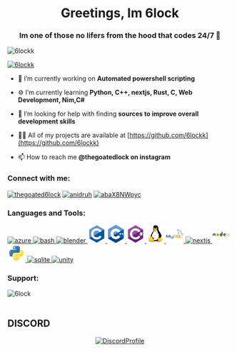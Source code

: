 <h1 align="center">Greetings, Im 6lock</h1>
<h3 align="center">Im one of those no lifers from the hood that codes 24/7 💯</h3>

<p align="left"> <img src="https://komarev.com/ghpvc/?username=6lockk&label=Profile%20views&color=0e75b6&style=flat" alt="6lockk" /> </p>

<p align="left"> <a href="https://github.com/ryo-ma/github-profile-trophy"><img src="https://github-profile-trophy.vercel.app/?username=6lockk" alt="6lockk" /></a> </p>

- 🔭 I’m currently working on **Automated powershell scripting**

- ⚙️ I’m currently learning **Python, C++, nextjs, Rust, C, Web Development, Nim,C#**

- 🤝 I’m looking for help with finding **sources to improve overall development skills**

- 👨‍💻 All of my projects are available at [https://github.com/6lockk](https://github.com/6lockk)

- 📫 How to reach me **@thegoatedlock on instagram**

<h3 align="left">Connect with me:</h3>
<p align="left">
<a href="https://instagram.com/thegoatedlock" target="blank"><img align="center" src="https://raw.githubusercontent.com/rahuldkjain/github-profile-readme-generator/master/src/images/icons/Social/instagram.svg" alt="thegoated6lock" height="30" width="40" /></a>
<a href="https://www.youtube.com/c/anidruh" target="blank"><img align="center" src="https://raw.githubusercontent.com/rahuldkjain/github-profile-readme-generator/master/src/images/icons/Social/youtube.svg" alt="anidruh" height="30" width="40" /></a>
<a href="https://discord.gg/abaX8NWpyc" target="blank"><img align="center" src="https://raw.githubusercontent.com/rahuldkjain/github-profile-readme-generator/master/src/images/icons/Social/discord.svg" alt="abaX8NWpyc" height="30" width="40" /></a>
</p>

<h3 align="left">Languages and Tools:</h3>
<p align="left"> <a href="https://azure.microsoft.com/en-in/" target="_blank" rel="noreferrer"> <img src="https://www.vectorlogo.zone/logos/microsoft_azure/microsoft_azure-icon.svg" alt="azure" width="40" height="40"/> </a> <a href="https://www.gnu.org/software/bash/" target="_blank" rel="noreferrer"> <img src="https://www.vectorlogo.zone/logos/gnu_bash/gnu_bash-icon.svg" alt="bash" width="40" height="40"/> </a> <a href="https://www.blender.org/" target="_blank" rel="noreferrer"> <img src="https://download.blender.org/branding/community/blender_community_badge_white.svg" alt="blender" width="40" height="40"/> </a> <a href="https://www.cprogramming.com/" target="_blank" rel="noreferrer"> <img src="https://raw.githubusercontent.com/devicons/devicon/master/icons/c/c-original.svg" alt="c" width="40" height="40"/> </a> <a href="https://www.w3schools.com/cpp/" target="_blank" rel="noreferrer"> <img src="https://raw.githubusercontent.com/devicons/devicon/master/icons/cplusplus/cplusplus-original.svg" alt="cplusplus" width="40" height="40"/> </a> <a href="https://www.w3schools.com/cs/" target="_blank" rel="noreferrer"> <img src="https://raw.githubusercontent.com/devicons/devicon/master/icons/csharp/csharp-original.svg" alt="csharp" width="40" height="40"/> </a> <a href="https://www.linux.org/" target="_blank" rel="noreferrer"> <img src="https://raw.githubusercontent.com/devicons/devicon/master/icons/linux/linux-original.svg" alt="linux" width="40" height="40"/> </a> <a href="https://www.mysql.com/" target="_blank" rel="noreferrer"> <img src="https://raw.githubusercontent.com/devicons/devicon/master/icons/mysql/mysql-original-wordmark.svg" alt="mysql" width="40" height="40"/> </a> <a href="https://nextjs.org/" target="_blank" rel="noreferrer"> <img src="https://cdn.worldvectorlogo.com/logos/nextjs-2.svg" alt="nextjs" width="40" height="40"/> </a> <a href="https://nodejs.org" target="_blank" rel="noreferrer"> <img src="https://raw.githubusercontent.com/devicons/devicon/master/icons/nodejs/nodejs-original-wordmark.svg" alt="nodejs" width="40" height="40"/> </a> <a href="https://www.python.org" target="_blank" rel="noreferrer"> <img src="https://raw.githubusercontent.com/devicons/devicon/master/icons/python/python-original.svg" alt="python" width="40" height="40"/> </a> <a href="https://www.sqlite.org/" target="_blank" rel="noreferrer"> <img src="https://www.vectorlogo.zone/logos/sqlite/sqlite-icon.svg" alt="sqlite" width="40" height="40"/> </a> <a href="https://unity.com/" target="_blank" rel="noreferrer"> <img src="https://www.vectorlogo.zone/logos/unity3d/unity3d-icon.svg" alt="unity" width="40" height="40"/> </a> </p>

<h3 align="left">Support:</h3>
<p><a href="https://ko-fi.com/6lock"> <img align="left" src="https://cdn.ko-fi.com/cdn/kofi3.png?v=3" height="50" width="210" alt="6lock" /></a></p><br><br>

## DISCORD
<div align="center">
  <a href="https://discord.com/users/851370342957580328" targer="_blank" />
    <img alt="DiscordProfile" src="https://lanyard.cnrad.dev/api/851370342957580328?theme=dark&bg=f6f8fa" />
  </a>
</div>

